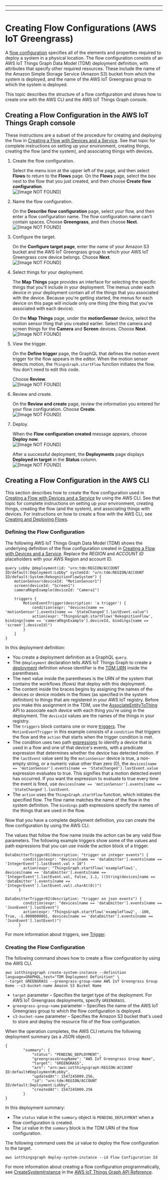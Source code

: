--------

--------

# Creating Flow Configurations \(AWS IoT Greengrass\)<a name="iot-tg-sysdeploy-depconfig"></a>

A [flow configuration](iot-tg-models-tdm-iot-sdc-deployconfig.html) specifies all of the elements and properties required to deploy a system in a physical location\. The flow configuration consists of an AWS IoT Things Graph Data Model \(TDM\) deployment definition, with attributes that specify other required resources\. These include the name of the Amazon Simple Storage Service \(Amazon S3\) bucket from which the system is deployed, and the name of the AWS IoT Greengrass group to which the system is deployed\.

This topic describes the structure of a flow configuration and shows how to create one with the AWS CLI and the AWS IoT Things Graph console\.

## Creating a Flow Configuration in the AWS IoT Things Graph console<a name="iot-tg-sysdeploy-depconfig-console"></a>

These instructions are a subset of the procedure for creating and deploying the flow in [Creating a Flow with Devices and a Service](iot-tg-gs-thingdev-sample.html)\. See that topic for complete instructions on setting up your environment, creating things, creating the flow \(and the system\), and associating things with devices\.

1. Create the flow configuration\.

   Select the menu icon at the upper left of the page, and then select **Flows** to return to the **Flows** page\. On the **Flows** page, select the box next to the flow that you just created, and then choose **Create flow configuration**\.  
![\[Image NOT FOUND\]](http://docs.aws.amazon.com/thingsgraph/latest/ug/images/TGCreateRekDeployment.png)

1. Name the flow configuration\.

   On the **Describe flow configuration** page, select your flow, and then enter a flow configuration name\. The flow configuration name can't contain spaces\. Choose **Greengrass**, and then choose **Next**\.  
![\[Image NOT FOUND\]](http://docs.aws.amazon.com/thingsgraph/latest/ug/images/TGRekDeploymentDetails.png)

1. Configure the target\.

   On the **Configure target page**, enter the name of your Amazon S3 bucket and the AWS IoT Greengrass group to which your AWS IoT Greengrass core device belongs\. Choose **Next**\.   
![\[Image NOT FOUND\]](http://docs.aws.amazon.com/thingsgraph/latest/ug/images/TGRekDeploymentDetails2.png)

1. Select things for your deployment\.

   The **Map Things** page provides an interface for selecting the specific things that you'll include in your deployment\. The menus under each device in your deployment contain all of the things that you associated with the device\. Because you're getting started, the menus for each device on this page will include only one thing \(the thing that you've associated with each device\)\.

   On the **Map Things** page, under the **motionSensor** device, select the motion sensor thing that you created earlier\. Select the camera and screen things for the **Camera** and **Screen** devices\. Choose **Next**\.  
![\[Image NOT FOUND\]](http://docs.aws.amazon.com/thingsgraph/latest/ug/images/TGRekSelectThings.png)

1. View the trigger\.

   On the **Define trigger** page, the GraphQL that defines the motion event trigger for the flow appears in the editor\. When the motion sensor detects motion, the `ThingsGraph.startFlow` function initiates the flow\. You don't need to edit this code\.

   Choose **Review**\.   
![\[Image NOT FOUND\]](http://docs.aws.amazon.com/thingsgraph/latest/ug/images/TGRekDefineTrigger.png)

1. Review and create\.

   On the **Review and create** page, review the information you entered for your flow configuration\. Choose **Create**\.  
![\[Image NOT FOUND\]](http://docs.aws.amazon.com/thingsgraph/latest/ug/images/TGReviewDeployment.png)

1. Deploy\.

   When the **Flow configuration created** message appears, choose **Deploy now**\.  
![\[Image NOT FOUND\]](http://docs.aws.amazon.com/thingsgraph/latest/ug/images/TGDeploymentCreated.png)

   After a successful deployment, the **Deployments** page displays **Deployed in target** in the **Status** column\.  
![\[Image NOT FOUND\]](http://docs.aws.amazon.com/thingsgraph/latest/ug/images/TGDeploySuccess.png)

## Creating a Flow Configuration in the AWS CLI<a name="iot-tg-sysdeploy-depconfig-cli"></a>

This section describes how to create the flow configuration used in [Creating a Flow with Devices and a Service](iot-tg-gs-thingdev-sample.html) by using the AWS CLI\. See that topic for complete instructions on setting up your environment, creating things, creating the flow \(and the system\), and associating things with devices\. For instructions on how to create a flow with the AWS CLI, see [Creating and Deploying Flows](iot-tg-workflows-gs.html)\.

### Defining the Flow Configuration<a name="iot-tg-sysdeploy-depconfig-cli-defdoc"></a>

The following AWS IoT Things Graph Data Model \(TDM\) shows the underlying definition of the flow configuration created in [Creating a Flow with Devices and a Service](iot-tg-gs-thingdev-sample.html)\. Replace the *REGION* and *ACCOUNT ID* placeholders with your AWS Region and account ID\.

```
query Lobby @deployment(id: "urn:tdm:REGION/ACCOUNT ID/default:Deployment:Lobby" systemId: "urn:tdm:REGION/ACCOUNT ID/default:System:RekognitionFlowSystem") {
    motionSensor(deviceId: "MotionSensor1")
    screen(deviceId: "Screen1")
    cameraRkgnExample(deviceId: "Camera1")
    
    triggers {
        MotionEventTrigger(description: 'a trigger') {
            condition(expr: "devices[name == 'motionSensor'].events[name == 'StateChanged'].lastEvent.value") 
            action(expr: "ThingsGraph.startFlow('RekognitionFlow', bindings[name == 'cameraRkgnExample'].deviceId, bindings[name == 'screen'].deviceId)")
        }
    }
}
```

In this deployment definition:
+ You create a deployment definition as a GraphQL `query`\.
+ The `@deployment` declaration tells AWS IoT Things Graph to create a [deployment](iot-tg-models-tdm-iot-sdc-deployconfig.html) definition whose identifier is the [TDM URN](https://docs.aws.amazon.com/thingsgraph/latest/ug/iot-tg-models-tdm-urnscheme.html) inside the parentheses\. 
+ The next value inside the parentheses is the URN of the system that contains the workflows \(flows\) that deploy with this deployment\.
+ The content inside the braces begins by assigning the names of the devices or device models in the flows \(as specified in the system definition\) to things that are registered in your AWS IoT registry\. Before you make this assignment in the TDM, use the [AssociateEntityToThing](https://docs.aws.amazon.com/thingsgraph/latest/APIReference/API_AssociateEntityToThing.html) API to associate each device with each thing you're using in the deployment\. The `deviceId` values are the names of the things in your registry\.
+ The `triggers` block contains one or more [triggers](iot-tg-models-tdm-iot-trigger.html)\. The `MotionEventTrigger` in this example consists of a `condition` that triggers the flow and the `action` that starts when the trigger condition is met\.
+ The condition uses two path [expressions](iot-tg-models-tdm-expressions.html) to identify a device that is used in a flow and one of that device's events, with a predicate expression that determines whether the device has detected motion\. If the `lastEvent` value sent by the `motionSensor` device is true, a non\-empty string, or a numeric value other than zero \(0\), the `devices[name == 'motionSensor'].events[name == 'StateChanged'].lastEvent.value` expression evaluates to true\. This signifies that a motion detected event has occurred\. If you want the expression to evaluate to true every time the event is fired, use `devices[name == 'motionSensor'].events[name == 'StateChanged'].lastEvent`\.
+ The `action` uses the `ThingsGraph.startFlow` function, which initiates the specified flow\. The flow name matches the name of the flow in the system definition\. The `bindings` path expressions specify the names of the things that are used in the flow\.

Now that you have a complete deployment definition, you can create the flow configuration by using the AWS CLI\.

The values that follow the flow name inside the action can be any valid flow parameters\. The following example triggers show some of the values and path expressions that you can use inside the action block of a trigger\.

```
DataEmitterTrigger01(description: "trigger on integer events") {
        condition(expr: "devices[name == 'dataEmitter'].events[name == 'IntegerEvent'].lastEvent.val > 10")
        action(expr: "ThingsGraph.startFlow('exampleFlow1', devices[name == 'dataEmitter'].events[name == 'IntegerEvent'].lastEvent.val, False, 1.1, ((String)devices[name == 'dataEmitter'].events[name == 'IntegerEvent'].lastEvent.val).charAt(0))")
      }

DataEmitterTrigger02(description: "trigger on json events") {
        condition(expr: "devices[name == 'dataEmitter'].events[name == 'JsonEvent'].lastEvent")
        action(expr: "ThingsGraph.startFlow('exampleFlow2', -100, True, -1.0000000001, devices[name == 'dataEmitter'].events[name == 'JsonEvent'].lastEvent)")
      }
```

For more information about triggers, see [Trigger](iot-tg-models-tdm-iot-trigger.html)\.

### Creating the Flow Configuration<a name="iot-tg-sysdeploy-depconfig-cli-create"></a>

The following command shows how to create a flow configuration by using the AWS CLI\.

```
aws iotthingsgraph create-system-instance --definition language=GRAPHQL,text="TDM Deployment Definition" \
--target GREENGRASS --greengrass-group-name AWS IoT Greengrass Group Name --s3-bucket-name Amazon S3 Bucket Name
```
+ `target` parameter – Specifies the target type of the deployment\. For AWS IoT Greengrass deployments, specify `GREENGRASS`\.
+ `greengrass-group-name` parameter – Specifies the name of the AWS IoT Greengrass group to which the flow configuration is deployed\.
+ `s3-bucket-name` parameter – Specifies the Amazon S3 bucket that's used to store and deploy the resource file of the flow configuration\.

When the operation completes, the AWS CLI returns the following deployment summary \(as a JSON object\)\.

```
{
        "summary": {
            "status": "PENDING_DEPLOYMENT",
            "greengrassGroupName": "AWS IoT Greengrass Group Name",
            "target": "GREENGRASS",
            "arn": "arn:aws:iotthingsgraph:REGION:ACCOUNT ID:default#Deployment#Lobby",
            "updatedAt": 1547245009.256,
            "id": "urn:tdm:REGION/ACCOUNT ID/default:Deployment:Lobby",
            "createdAt": 1547245009.256
        }
}
```

In this deployment summary:
+ The `status` value in the `summary` object is `PENDING_DEPLOYMENT` when a flow configuration is created\.
+ The `id` value in the `summary` block is the TDM URN of the flow configuration\.

 The following command uses the `id` value to deploy the flow configuration to the target\.

```
aws iotthingsgraph deploy-system-instance --id Flow Configuration Id
```

For more information about creating a flow configuration programmatically, see [CreateSystemInstance](https://docs.aws.amazon.com/thingsgraph/latest/APIReference/API_CreateSystemInstance.html) in the [AWS IoT Things Graph API Reference](https://docs.aws.amazon.com/thingsgraph/latest/APIReference/)\.